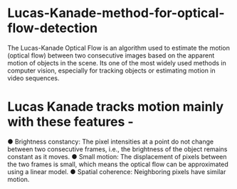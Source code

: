 # Lucas-Kanade-method-for-optical-flow-detection
The Lucas-Kanade Optical Flow is an algorithm used to estimate the motion (optical flow)
between two consecutive images based on the apparent motion of objects in the scene. Its one of
the most widely used methods in computer vision, especially for tracking objects or estimating
motion in video sequences.

# Lucas Kanade tracks motion mainly with these features -
● Brightness constancy: The pixel intensities at a point do not change between two
consecutive frames, i.e., the brightness of the object remains constant as it moves.
● Small motion: The displacement of pixels between the two frames is small, which means
the optical flow can be approximated using a linear model.
● Spatial coherence: Neighboring pixels have similar motion.
